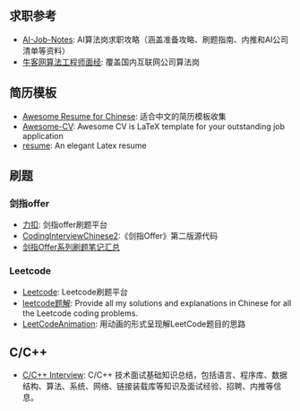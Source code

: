 ## 求职参考
- [AI-Job-Notes](https://github.com/amusi/AI-Job-Notes): AI算法岗求职攻略（涵盖准备攻略、刷题指南、内推和AI公司清单等资料）
- [牛客网算法工程师面经](https://www.nowcoder.com/discuss/experience?tagId=645): 覆盖国内互联网公司算法岗

## 简历模板
- [Awesome Resume for Chinese](https://github.com/dyweb/awesome-resume-for-chinese): 适合中文的简历模板收集
- [Awesome-CV](https://github.com/posquit0/Awesome-CV): Awesome CV is LaTeX template for your outstanding job application
- [resume](https://github.com/billryan/resume): An elegant Latex resume 

## 刷题
### 剑指offer
- [力扣](https://leetcode-cn.com/problemset/lcof/): 剑指offer刷题平台
- [CodingInterviewChinese2](https://github.com/zhedahht/CodingInterviewChinese2):《剑指Offer》第二版源代码
- [剑指Offer系列刷题笔记汇总](https://cuijiahua.com/blog/2018/02/basis_67.html)

### Leetcode
- [Leetcode](https://leetcode.com/problemset/top-interview-questions/): Leetcode刷题平台
- [leetcode题解](https://github.com/grandyang/leetcode): Provide all my solutions and explanations in Chinese for all the Leetcode coding problems.
- [LeetCodeAnimation](https://github.com/MisterBooo/LeetCodeAnimation): 用动画的形式呈现解LeetCode题目的思路

## C/C++
- [C/C++ Interview](https://github.com/huihut/interview): C/C++ 技术面试基础知识总结，包括语言、程序库、数据结构、算法、系统、网络、链接装载库等知识及面试经验、招聘、内推等信息。






